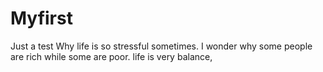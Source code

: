 # Myfirst
Just a test
Why life is so stressful sometimes.
I wonder why some people are rich while some are poor.
life is very balance, 
